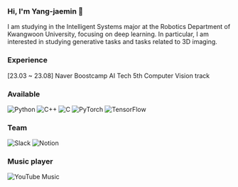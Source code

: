 ### Hi, I'm Yang-jaemin 🙂
I am studying in the Intelligent Systems major at the Robotics Department of Kwangwoon University, focusing on deep learning. In particular, I am interested in studying generative tasks and tasks related to 3D imaging.

### Experience
[23.03 ~ 23.08] Naver Boostcamp AI Tech 5th Computer Vision track

### Available
![Python](https://img.shields.io/badge/python-3670A0?style=for-the-badge&logo=python&logoColor=ffdd54)
![C++](https://img.shields.io/badge/c++-%2300599C.svg?style=for-the-badge&logo=c%2B%2B&logoColor=white)
![C](https://img.shields.io/badge/c-%2300599C.svg?style=for-the-badge&logo=c&logoColor=white)
![PyTorch](https://img.shields.io/badge/PyTorch-%23EE4C2C.svg?style=for-the-badge&logo=PyTorch&logoColor=white)
![TensorFlow](https://img.shields.io/badge/TensorFlow-%23FF6F00.svg?style=for-the-badge&logo=TensorFlow&logoColor=white)

### Team
![Slack](https://img.shields.io/badge/Slack-4A154B?style=for-the-badge&logo=slack&logoColor=white)
![Notion](https://img.shields.io/badge/Notion-%23000000.svg?style=for-the-badge&logo=notion&logoColor=white)

### Music player
![YouTube Music](https://img.shields.io/badge/YouTube_Music-FF0000?style=for-the-badge&logo=youtube-music&logoColor=white)


